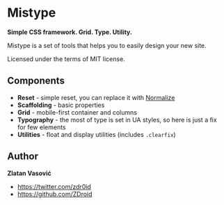 # Mistype

**Simple CSS framework. Grid. Type. Utility.**

Mistype is a set of tools that helps you to easily design your new site.

Licensed under the terms of MIT license.

## Components

* **Reset** - simple reset, you can replace it with
[Normalize](https://github.com/necolas/normalize.css)
* **Scaffolding** - basic properties
* **Grid** - mobile-first container and columns
* **Typography** - the most of type is set in UA styles, so here is just a fix for few elements
* **Utilities** - float and display utilities (includes `.clearfix`)

## Author

**Zlatan Vasović**
* https://twitter.com/zdr0id
* https://github.com/ZDroid